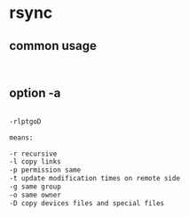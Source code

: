 # rsync

## common usage

```bash



```

## option -a

```bash

-rlptgoD

means:

-r recursive
-l copy links
-p permission same
-t update modification times on remote side
-g same group
-o same owner
-D copy devices files and special files

```